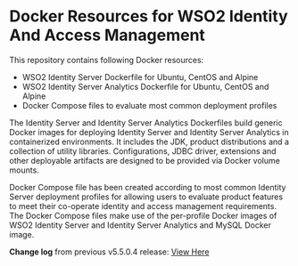 # Docker Resources for WSO2 Identity And Access Management

This repository contains following Docker resources:

- WSO2 Identity Server Dockerfile for Ubuntu, CentOS and Alpine
- WSO2 Identity Server Analytics Dockerfile for Ubuntu, CentOS and Alpine
- Docker Compose files to evaluate most common deployment profiles

The Identity Server and Identity Server Analytics Dockerfiles build generic Docker images for deploying Identity Server and
Identity Server Analytics in containerized environments. It includes the JDK, product distributions and a collection of utility
libraries. Configurations, JDBC driver, extensions and other deployable artifacts are designed to be provided via Docker volume mounts.

Docker Compose file has been created according to most common Identity Server deployment profiles for allowing users to evaluate
product features to meet their co-operate identity and access management requirements. The Docker Compose files make use of the
per-profile Docker images of WSO2 Identity Server and Identity Server Analytics and MySQL Docker image.

**Change log** from previous v5.5.0.4 release: [View Here](CHANGELOG.md)
